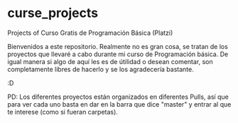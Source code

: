 # curse_projects
Projects of Curso Gratis de Programación Básica (Platzi)

Bienvenidos a este repositorio. Realmente no es gran cosa, se tratan de los proyectos que llevaré a cabo durante mi curso de
Programación básica. De igual manera si algo de aquí les es de útilidad o desean comentar, son completamente libres de hacerlo
y se los agradecería bastante.

:D

PD: Los diferentes proyectos están organizados en diferentes Pulls, así que para ver cada uno basta en dar en la barra que dice
"master" y entrar al que te interese (como si fueran carpetas).
